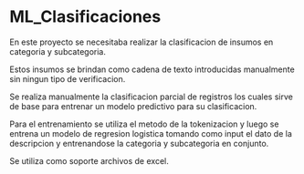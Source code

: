 # ML_Clasificaciones

En este proyecto se necesitaba realizar la clasificacion de insumos en categoria y subcategoria. 

Estos insumos se brindan como cadena de texto introducidas manualmente sin ningun tipo de verificacion.

Se realiza manualmente la clasificacion parcial de registros los cuales sirve de base para entrenar un modelo predictivo para su clasificacion.

Para el entrenamiento se utiliza el metodo de la tokenizacion y luego se entrena un modelo de regresion logistica tomando como input el dato de la descripcion y entrenandose la categoria y subcategoria en conjunto.

Se utiliza como soporte archivos de excel.
